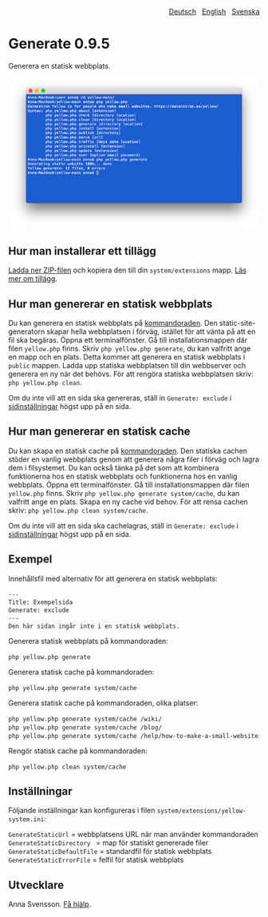 <p align="right"><a href="README-de.md">Deutsch</a> &nbsp; <a href="README.md">English</a> &nbsp; <a href="README-sv.md">Svenska</a></p>

# Generate 0.9.5

Generera en statisk webbplats.

<p align="center"><img src="SCREENSHOT.png" alt="Skärmdump"></p>

## Hur man installerar ett tillägg

[Ladda ner ZIP-filen](https://github.com/annaesvensson/yellow-generate/archive/refs/heads/main.zip) och kopiera den till din `system/extensions` mapp. [Läs mer om tillägg](https://github.com/annaesvensson/yellow-update/tree/main/README-sv.md).

## Hur man genererar en statisk webbplats

Du kan generera en statisk webbplats på [kommandoraden](https://github.com/annaesvensson/yellow-core/tree/main/README-sv.md). Den static-site-generatorn skapar hella webbplatsen i förväg, istället för att vänta på att en fil ska begäras. Öppna ett terminalfönster. Gå till installationsmappen där filen `yellow.php` finns. Skriv `php yellow.php generate`, du kan valfritt ange en mapp och en plats. Detta kommer att generera en statisk webbplats i `public` mappen. Ladda upp statiska webbplatsen till din webbserver och generera en ny när det behövs. För att rengöra statiska webbplatsen skriv: `php yellow.php clean`.

Om du inte vill att en sida ska genereras, ställ in `Generate: exclude` i [sidinställningar](https://github.com/annaesvensson/yellow-core/tree/main/README-sv.md#inställningar-page) högst upp på en sida.

## Hur man genererar en statisk cache

Du kan skapa en statisk cache på [kommandoraden](https://github.com/annaesvensson/yellow-core/tree/main/README-sv.md). Den statiska cachen stöder en vanlig webbplats genom att generera några filer i förväg och lagra dem i filsystemet. Du kan också tänka på det som att kombinera funktionerna hos en statisk webbplats och funktionerna hos en vanlig webbplats. Öppna ett terminalfönster. Gå till installationsmappen där filen `yellow.php` finns. Skriv `php yellow.php generate system/cache`, du kan valfritt ange en plats. Skapa en ny cache vid behov. För att rensa cachen skriv: `php yellow.php clean system/cache`.

Om du inte vill att en sida ska cachelagras, ställ in `Generate: exclude` i [sidinställningar](https://github.com/annaesvensson/yellow-core/tree/main/README-sv.md#inställningar-page) högst upp på en sida.

## Exempel

Innehållsfil med alternativ för att generera en statisk webbplats:

    ---
    Title: Exempelsida
    Generate: exclude
    ---
    Den här sidan ingår inte i en statisk webbplats.

Generera statisk webbplats på kommandoraden:

`php yellow.php generate`  

Generera statisk cache på kommandoraden:

`php yellow.php generate system/cache`  

Generera statisk cache på kommandoraden, olika platser:

`php yellow.php generate system/cache /wiki/`  
`php yellow.php generate system/cache /blog/`  
`php yellow.php generate system/cache /help/how-to-make-a-small-website`  

Rengör statisk cache på kommandoraden:

`php yellow.php clean system/cache`  

## Inställningar

Följande inställningar kan konfigureras i filen `system/extensions/yellow-system.ini`:

`GenerateStaticUrl` = webbplatsens URL när man använder kommandoraden  
`GenerateStaticDirectory ` = map för statiskt genererade filer  
`GenerateStaticDefaultFile` = standardfil för statisk webbplats  
`GenerateStaticErrorFile` = felfil för statisk webbplats  

## Utvecklare

Anna Svensson. [Få hjälp](https://datenstrom.se/sv/yellow/help/).
